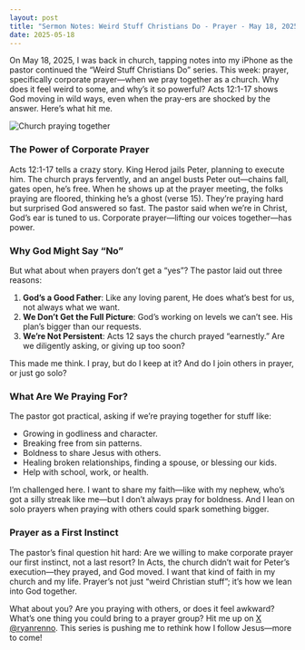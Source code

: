 ```yaml
---
layout: post
title: "Sermon Notes: Weird Stuff Christians Do - Prayer - May 18, 2025"
date: 2025-05-18
---
```


On May 18, 2025, I was back in church, tapping notes into my iPhone as the pastor continued the “Weird Stuff Christians Do” series. This week: prayer, specifically corporate prayer—when we pray together as a church. Why does it feel weird to some, and why’s it so powerful? Acts 12:1-17 shows God moving in wild ways, even when the pray-ers are shocked by the answer. Here’s what hit me.

![Church praying together](/assets/images/prayer-group.jpg)

### The Power of Corporate Prayer

Acts 12:1-17 tells a crazy story. King Herod jails Peter, planning to execute him. The church prays fervently, and an angel busts Peter out—chains fall, gates open, he’s free. When he shows up at the prayer meeting, the folks praying are floored, thinking he’s a ghost (verse 15). They’re praying hard but surprised God answered so fast. The pastor said when we’re in Christ, God’s ear is tuned to us. Corporate prayer—lifting our voices together—has power.

### Why God Might Say “No”

But what about when prayers don’t get a “yes”? The pastor laid out three reasons:
1. **God’s a Good Father**: Like any loving parent, He does what’s best for us, not always what we want.
2. **We Don’t Get the Full Picture**: God’s working on levels we can’t see. His plan’s bigger than our requests.
3. **We’re Not Persistent**: Acts 12 says the church prayed “earnestly.” Are we diligently asking, or giving up too soon?

This made me think. I pray, but do I keep at it? And do I join others in prayer, or just go solo?

### What Are We Praying For?

The pastor got practical, asking if we’re praying together for stuff like:
- Growing in godliness and character.
- Breaking free from sin patterns.
- Boldness to share Jesus with others.
- Healing broken relationships, finding a spouse, or blessing our kids.
- Help with school, work, or health.

I’m challenged here. I want to share my faith—like with my nephew, who’s got a silly streak like me—but I don’t always pray for boldness. And I lean on solo prayers when praying with others could spark something bigger.

### Prayer as a First Instinct

The pastor’s final question hit hard: Are we willing to make corporate prayer our first instinct, not a last resort? In Acts, the church didn’t wait for Peter’s execution—they prayed, and God moved. I want that kind of faith in my church and my life. Prayer’s not just “weird Christian stuff”; it’s how we lean into God together.

What about you? Are you praying with others, or does it feel awkward? What’s one thing you could bring to a prayer group? Hit me up on [X @ryanrenno](https://x.com/ryanrenno). This series is pushing me to rethink how I follow Jesus—more to come!